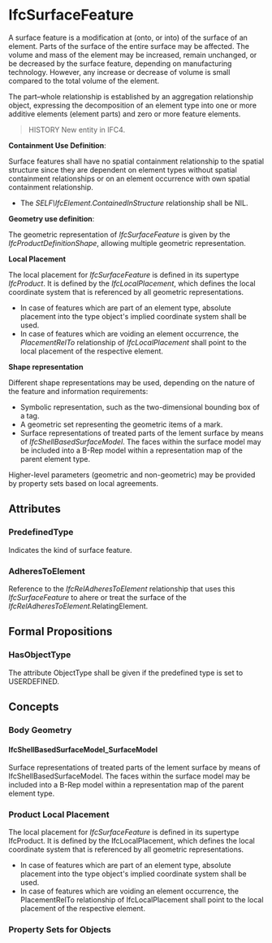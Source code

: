 # IfcSurfaceFeature

A surface feature is a modification at (onto, or into) of the surface of an element. Parts of the surface of the entire surface may be affected. The volume and mass of the element may be increased, remain unchanged, or be decreased by the surface feature, depending on manufacturing technology. However, any increase or decrease of volume is small compared to the total volume of the element.

The part&ndash;whole relationship is established by an aggregation relationship object, expressing the decomposition of an element type into one or more additive elements (element parts) and zero or more feature elements.

> HISTORY New entity in IFC4.

****Containment Use Definition****:

Surface features shall have no spatial containment relationship to the spatial structure since they are dependent on element types without spatial containment relationships or on an element occurrence with own spatial containment relationship.

* The _SELF\IfcElement.ContainedInStructure_ relationship shall be NIL.

****Geometry use definition****:

The geometric representation of _IfcSurfaceFeature_ is given by the _IfcProductDefinitionShape_, allowing multiple geometric representation.

**Local Placement**

The local placement for _IfcSurfaceFeature_ is defined in its supertype _IfcProduct_. It is defined by the _IfcLocalPlacement_, which defines the local coordinate system that is referenced by all geometric representations.

* In case of features which are part of an element type, absolute placement into the type object's implied coordinate system shall be used.
* In case of features which are voiding an element occurrence, the _PlacementRelTo_ relationship of _IfcLocalPlacement_ shall point to the local placement of the respective element.

**Shape representation**

Different shape representations may be used, depending on the nature of the feature and information requirements:

* Symbolic representation, such as the two-dimensional bounding box of a tag.
* A geometric set representing the geometric items of a mark.
* Surface representations of treated parts of the lement surface by means of _IfcShellBasedSurfaceModel_. The faces within the surface model may be included into a B-Rep model within a representation map of the parent element type.

Higher-level parameters (geometric and non-geometric) may be provided by property sets based on local agreements.

## Attributes

### PredefinedType
Indicates the kind of surface feature.

### AdheresToElement
Reference to the _IfcRelAdheresToElement_ relationship that uses this _IfcSurfaceFeature_ to ahere or treat the surface of the _IfcRelAdheresToElement_.RelatingElement.

## Formal Propositions

### HasObjectType
The attribute ObjectType shall be given if the predefined type is set to USERDEFINED.

## Concepts

### Body Geometry



#### IfcShellBasedSurfaceModel_SurfaceModel

Surface representations of treated parts of the lement surface by means of IfcShellBasedSurfaceModel. The faces within the surface model may be included into a B-Rep model within a representation map of the parent element type.

### Product Local Placement

The local placement for _IfcSurfaceFeature_ is defined in its supertype IfcProduct. It is defined by the IfcLocalPlacement, which defines the local coordinate system that is referenced by all geometric representations.

* In case of features which are part of an element type, absolute placement into the type object's implied coordinate system shall be used.
* In case of features which are voiding an element occurrence, the PlacementRelTo relationship of IfcLocalPlacement shall point to the local placement of the respective element.

### Property Sets for Objects



